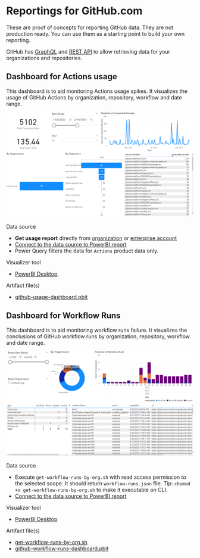 # Reportings for GitHub.com

These are proof of concepts for reporting GitHub data. They are not production ready. You can use them as a starting point to build your own reporting.

GitHub has [GraphQL](https://docs.github.com/en/graphql) and [REST API](https://docs.github.com/en/rest) to allow retrieving data for your organizations and repositories.

## Dashboard for Actions usage

This dashboard is to aid monitoring Actions usage spikes. It visualizes the usage of GitHub Actions by organization, repository, workflow and date range.

![screenshot](assets/pbi-actions-usage-screenshot.png)

Data source 
- **Get usage report** directly from [organization](https://docs.github.com/en/enterprise-cloud@latest/billing/managing-billing-for-github-actions/viewing-your-github-actions-usage#viewing-github-actions-usage-for-your-organization) or [enterprise account](https://docs.github.com/en/enterprise-cloud@latest/billing/managing-billing-for-github-actions/viewing-your-github-actions-usage#viewing-github-actions-usage-for-your-enterprise-account)
- [Connect to the data source to PowerBI report](https://learn.microsoft.com/en-us/power-bi/connect-data/desktop-data-sources)
- Power Query filters the data for `Actions` product data only.

Visualizer tool
- [PowerBI Desktop](https://powerbi.microsoft.com/en-us/downloads/).

Artifact file(s)
- [github-usage-dashboard.pbit](github-usage-dashboard.pbit)

## Dashboard for Workflow Runs

This dashboard is to aid monitoring workflow runs failure. It visualizes the conclusions of GitHub workflow runs by organization, repository, workflow and date range.

![screenshot](assets/pbi-workflow-runs-screenshot.png)

Data source

- Execute `get-workflow-runs-by-org.sh` with read access permission to the selected scope. It should return `workflow-runs.json` file. Tip: `chomod +x get-workflow-runs-by-org.sh` to make it executable on CLI.
- [Connect to the data source to PowerBI report](https://learn.microsoft.com/en-us/power-bi/connect-data/desktop-data-sources)

Visualizer tool

- [PowerBI Desktop](https://powerbi.microsoft.com/en-us/downloads/)


Artifact file(s)

- [get-workflow-runs-by-org.sh](./scripts/get-workflow-runs-by-org.sh)
- [github-workflow-runs-dashboard.pbit](github-workflow-runs-dashboard.pbit)
